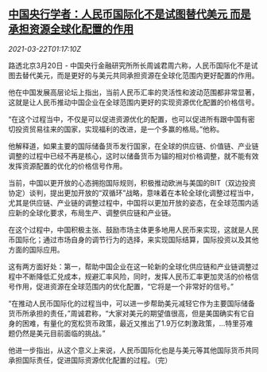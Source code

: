 <!--1616376663000-->
[中国央行学者：人民币国际化不是试图替代美元 而是承担资源全球化配置的作用](https://cn.reuters.com/article/pboc-expert-yuan-0320-sat-idCNKBS2BE03K)
------

<div><i>2021-03-22T01:17:10Z</i></div><p>路透北京3月20日 - 中国央行金融研究所所长周诚君周六称，人民币国际化不是试图去替代美元，而是更好的与美元共同承担资源在全球化范围内更好配置的作用。</p><p>他在中国发展高层论坛上指出，当前人民币汇率的灵活性和波动范围都非常显著，这就是让人民币推动中国企业在全球范围内更好的实现资源优化配置的价格信号。</p><p>“在这个过程当中，不仅是可以促进资源优化的配置，也可以促进所有跟中国有密切投资贸易往来的国家，实现福利的改进，是一个多赢的格局。”他称。</p><p>他解释道，如果主要的国际储备货币发行国家，在全球的供应链、价值链、产业链调整的过程中已经不再是核心，这时以储备货币为锚的相对价格调整，就不能有效发挥资源配置的优化的价格信号作用。</p><p>当前，中国以更开放的心态拥抱国际规则，积极推动欧洲与美国的BIT（双边投资协定）谈判，提出更加开放的“双循环”战略，意味着在本轮全球化调整过程当中，尤其是供应链、产业链的调整过程中，中国将以更加开放的姿态，在全球范围内适应新的全球化要求，布局生产、调整供应链和产业链。</p><p>在这个过程中，中国积极主张、鼓励市场主体更多地用人民币来实现，这就是人民币国际化；通过市场自身的调节行为的选择，来实现国际结算，国际投资以及其他方面的国际应用。</p><p>这有两方面好处：第一，帮助中国企业在这一轮新的全球化供应链和产业链调整过程中不断降低汇兑成本，规避汇率风险，同时，发挥人民币汇率更加灵活的价格信号作用，促进资源在全球范围内的优化配置，“它将是一个非常好的信号。”</p><p>“在推动人民币国际化的过程当中，可以进一步帮助美元减轻它作为主要国际储备货币所承担的责任，”周诚君称，“大家对美元的期望值很高，但是美国确实有它自身的困难，有量化的宽松货币政策，最近又推出了1.9万亿刺激政策，...特里芬难题仍然是美元目前面临的挑战。”</p><p>他进一步指出，从这个意义上来说，人民币国际化也是与美元等其他国际货币共同承担国际责任，促进国际资源优化配置的过程。（完）</p>
